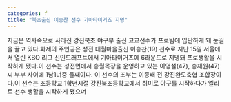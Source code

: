 ```yaml
---
categories: f
title: "북초출신 이송찬 선수 기아타이거즈 지명"
---
```

지금은 역사속으로 사라진 강진북초 야구부 출신 고교선수가 프로팀에 입단하게 돼 눈길을 끌고 있다.화제의 주인공은 성전 대월마을출신 이송찬(19) 선수로 지난 15일 서울에서 열린 KBO 리그 신인드래프트에서 기아타이거즈에 6라운드로 지명돼 프로생활을 시작하게 됐다.이 선수는 성전면에서 송월목장을 운영하고 있는 이영설(47), 송재원(47)씨 부부 사이에 1남1녀중 둘째이다. 이 선수의 조부는 이종배 전 강진완도축협 조합장이다.이 선수는 초등학교 1학년시절 강진북초등학교에서 취미로 야구를 시작하다가 엘리트 선수 생활을 시작하게 됐으며